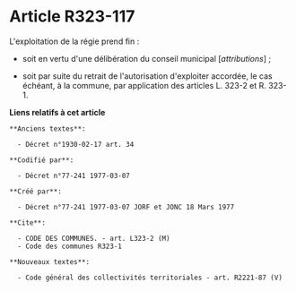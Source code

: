 # Article R323-117

L'exploitation de la régie prend fin :

- soit en vertu d'une délibération du conseil municipal [*attributions*] ;

- soit par suite du retrait de l'autorisation d'exploiter accordée, le cas échéant, à la commune, par application des
articles L. 323-2 et R. 323-1.

**Liens relatifs à cet article**

	**Anciens textes**:

	  - Décret n°1930-02-17 art. 34

	**Codifié par**:

	  - Décret n°77-241 1977-03-07

	**Créé par**:

	  - Décret n°77-241 1977-03-07 JORF et JONC 18 Mars 1977

	**Cite**:

	  - CODE DES COMMUNES. - art. L323-2 (M)
	  - Code des communes R323-1

	**Nouveaux textes**:

	  - Code général des collectivités territoriales - art. R2221-87 (V)
